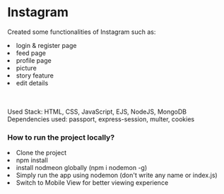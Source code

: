 <h1>Instagram</h1>

Created some functionalities of Instagram such as:
<li>login & register page</li>
<li>feed page</li>
<li>profile page</li>
<li>picture</li>
<li>story feature</li>
<li>edit details</li>

<br><br>
Used Stack: HTML, CSS, JavaScript, EJS, NodeJS, MongoDB
Dependencies used: passport, express-session, multer, cookies

<h3>How to run the project locally?</h3>
<li>Clone the project</li>
<li>npm install</li>
<li>install nodmeon globally (npm i nodemon -g)</li>
<li>Simply run the app using nodemon (don't write any name or index.js)</li>
<li>Switch to Mobile View for better viewing experience</li>
